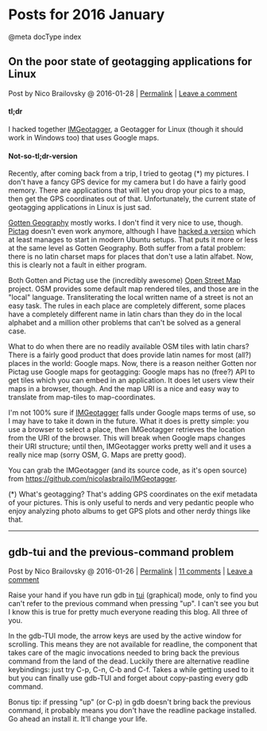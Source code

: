 # Posts for 2016 January

@meta docType index

## On the poor state of geotagging applications for Linux

Post by Nico Brailovsky @ 2016-01-28 | [Permalink](md_blog/2016/0128_OnthepoorstateofgeotaggingapplicationsforLinux.md)  | [Leave a comment](https://github.com/nicolasbrailo/nicolasbrailo.github.io/issues/new?title=Comment@md_blog/2016/0128_OnthepoorstateofgeotaggingapplicationsforLinux.md&body=I%20have%20a%20comment!)

#### tl;dr

I hacked together [IMGeotagger](https://github.com/nicolasbrailo/IMGeotagger), a Geotagger for Linux (though it should work in Windows too) that uses Google maps.

#### Not-so-tl;dr-version

Recently, after coming back from a trip, I tried to geotag (\*) my pictures. I don't have a fancy GPS device for my camera but I do have a fairly good memory. There are applications that will let you drop your pics to a map, then get the GPS coordinates out of that. Unfortunately, the current state of geotagging applications in Linux is just sad.

[Gotten Geography](https://launchpad.net/~gottengeography/+archive/ubuntu/ppa) mostly works. I don't find it very nice to use, though. [Pictag](https://github.com/nicolasbrailo/pictag) doesn't even work anymore, although I have [hacked a version](https://github.com/nicolasbrailo/pictag) which at least manages to start in modern Ubuntu setups. That puts it more or less at the same level as Gotten Geography. Both suffer from a fatal problem: there is no latin charset maps for places that don't use a latin alfabet. Now, this is clearly not a fault in either program.

Both Gotten and Pictag use the (incredibly awesome) [Open Street Map](https://www.openstreetmap.org) project. OSM provides some default map rendered tiles, and those are in the "local" language. Transliterating the local written name of a street is not an easy task. The rules in each place are completely different, some places have a completely different name in latin chars than they do in the local alphabet and a million other problems that can't be solved as a general case.

What to do when there are no readily available OSM tiles with latin chars? There is a fairly good product that does provide latin names for most (all?) places in the world: Google maps. Now, there is a reason neither Gotten nor Pictag use Google maps for geotagging: Google maps has no (free?) API to get tiles which you can embed in an application. It does let users view their maps in a browser, though. And the map URI is a nice and easy way to translate from map-tiles to map-coordinates.

I'm not 100% sure if [IMGeotagger](https://github.com/nicolasbrailo/IMGeotagger) falls under Google maps terms of use, so I may have to take it down in the future. What it does is pretty simple: you use a browser to select a place, then IMGeotagger retrieves the location from the URI of the browser. This will break when Google maps changes their URI structure; until then, IMGeotagger works pretty well and it uses a really nice map (sorry OSM, G. Maps are pretty good).

You can grab the IMGeotagger (and its source code, as it's open source) from <https://github.com/nicolasbrailo/IMGeotagger>.

(\*) What's geotagging? That's adding GPS coordinates on the exif metadata of your pictures. This is only useful to nerds and very pedantic people who enjoy analyzing photo albums to get GPS plots and other nerdy things like that.





---

## gdb-tui and the previous-command problem

Post by Nico Brailovsky @ 2016-01-26 | [Permalink](md_blog/2016/0126_gdbtuiandthepreviouscommandproblem.md) | [11 comments](md_blog/2016/0126_gdbtuiandthepreviouscommandproblem.md) | [Leave a comment](https://github.com/nicolasbrailo/nicolasbrailo.github.io/issues/new?title=Comment@md_blog/2016/0126_gdbtuiandthepreviouscommandproblem.md&body=I%20have%20a%20comment!)

Raise your hand if you have run gdb in [tui](md_blog/2009/0922_gdbgraphictuimode.md) (graphical) mode, only to find you can't refer to the previous command when pressing "up". I can't see you but I know this is true for pretty much everyone reading this blog. All three of you.

In the gdb-TUI mode, the arrow keys are used by the active window for scrolling. This means they are not available for readline, the component that takes care of the magic invocations needed to bring back the previous command from the land of the dead. Luckily there are alternative readline keybindings: just try C-p, C-n, C-b and C-f. Takes a while getting used to it but you can finally use gdb-TUI and forget about copy-pasting every gdb command.

Bonus tip: if pressing "up" (or C-p) in gdb doesn't bring back the previous command, it probably means you don't have the readline package installed. Go ahead an install it. It'll change your life.






